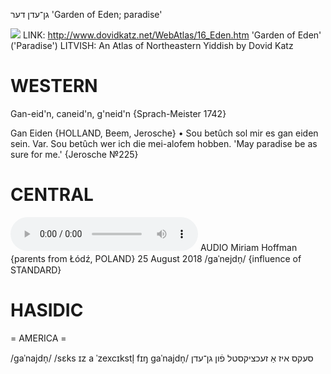 גן־עדן
דער
'Garden of Eden; paradise'

![](https://ia902902.us.archive.org/9/items/Yiddish-Dialect-Maps/Katz16_eden_tn.jpg)
LINK: http://www.dovidkatz.net/WebAtlas/16_Eden.htm
'Garden of Eden' ('Paradise')
LITVISH: An Atlas of Northeastern Yiddish by Dovid Katz

WESTERN
========

Gan-eid'n, caneid'n, g'neid'n {Sprach-Meister 1742}

Gan Eiden {HOLLAND, Beem, Jerosche}
	•	Sou betûch sol mir es gan eiden sein. Var. Sou betûch wer ich die mei-alofem hobben. 'May paradise be as sure for me.' {Jerosche №225}

CENTRAL
========

<audio controls src="https://ia801508.us.archive.org/11/items/MiriamHoffman/Miriam%20Hoffman%2025%20August%202018%20-%20gan-eydn.mp3"></audio>
AUDIO Miriam Hoffman {parents from Łódź, POLAND} 25 August 2018
/gaˈnejdn̩/ {influence of STANDARD}

HASIDIC
=======
= AMERICA = 

/gaˈnajdn̩/
/sɛks ɪz a ˈzexcɪkstl̩ fɪŋ gaˈnajdn̩/ סעקס איז אַ זעכציקסטל פֿון גן־עדן
